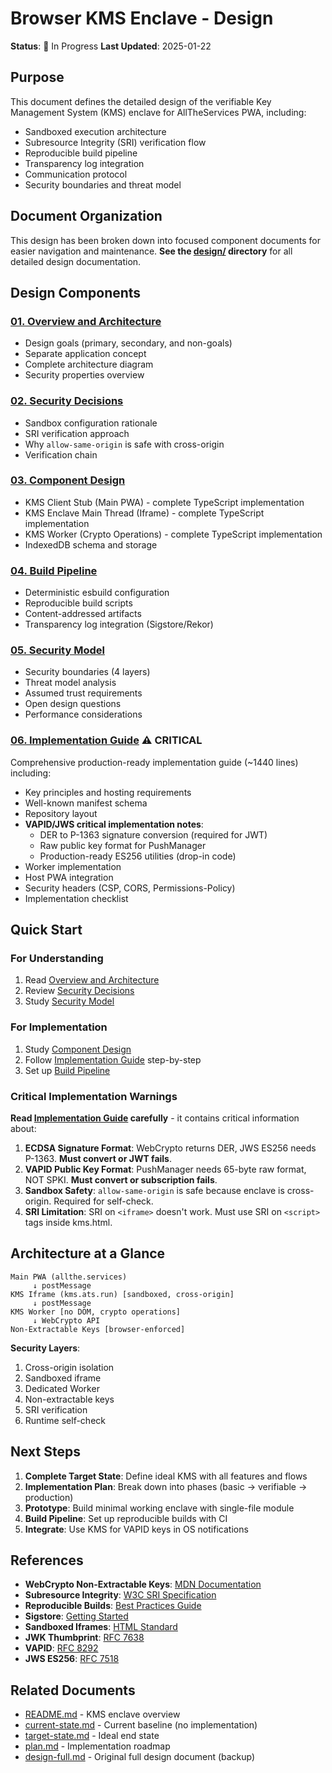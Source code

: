 # Browser KMS Enclave - Design

**Status**: 🚧 In Progress
**Last Updated**: 2025-01-22

## Purpose

This document defines the detailed design of the verifiable Key Management System (KMS) enclave for AllTheServices PWA, including:
- Sandboxed execution architecture
- Subresource Integrity (SRI) verification flow
- Reproducible build pipeline
- Transparency log integration
- Communication protocol
- Security boundaries and threat model

## Document Organization

This design has been broken down into focused component documents for easier navigation and maintenance. **See the [design/](./design/) directory** for all detailed design documentation.

## Design Components

### [01. Overview and Architecture](./design/01-overview-and-architecture.md)
- Design goals (primary, secondary, and non-goals)
- Separate application concept
- Complete architecture diagram
- Security properties overview

### [02. Security Decisions](./design/02-security-decisions.md)
- Sandbox configuration rationale
- SRI verification approach
- Why `allow-same-origin` is safe with cross-origin
- Verification chain

### [03. Component Design](./design/03-component-design.md)
- KMS Client Stub (Main PWA) - complete TypeScript implementation
- KMS Enclave Main Thread (Iframe) - complete TypeScript implementation
- KMS Worker (Crypto Operations) - complete TypeScript implementation
- IndexedDB schema and storage

### [04. Build Pipeline](./design/04-build-pipeline.md)
- Deterministic esbuild configuration
- Reproducible build scripts
- Content-addressed artifacts
- Transparency log integration (Sigstore/Rekor)

### [05. Security Model](./design/05-security-model.md)
- Security boundaries (4 layers)
- Threat model analysis
- Assumed trust requirements
- Open design questions
- Performance considerations

### [06. Implementation Guide](./design/06-implementation-guide.md) ⚠️ **CRITICAL**
Comprehensive production-ready implementation guide (~1440 lines) including:
- Key principles and hosting requirements
- Well-known manifest schema
- Repository layout
- **VAPID/JWS critical implementation notes**:
  - DER to P-1363 signature conversion (required for JWT)
  - Raw public key format for PushManager
  - Production-ready ES256 utilities (drop-in code)
- Worker implementation
- Host PWA integration
- Security headers (CSP, CORS, Permissions-Policy)
- Implementation checklist

## Quick Start

### For Understanding
1. Read [Overview and Architecture](./design/01-overview-and-architecture.md)
2. Review [Security Decisions](./design/02-security-decisions.md)
3. Study [Security Model](./design/05-security-model.md)

### For Implementation
1. Study [Component Design](./design/03-component-design.md)
2. Follow [Implementation Guide](./design/06-implementation-guide.md) step-by-step
3. Set up [Build Pipeline](./design/04-build-pipeline.md)

### Critical Implementation Warnings

**Read [Implementation Guide](./design/06-implementation-guide.md) carefully** - it contains critical information about:

1. **ECDSA Signature Format**: WebCrypto returns DER, JWS ES256 needs P-1363. **Must convert or JWT fails**.
2. **VAPID Public Key Format**: PushManager needs 65-byte raw format, NOT SPKI. **Must convert or subscription fails**.
3. **Sandbox Safety**: `allow-same-origin` is safe because enclave is cross-origin. Required for self-check.
4. **SRI Limitation**: SRI on `<iframe>` doesn't work. Must use SRI on `<script>` tags inside kms.html.

## Architecture at a Glance

```
Main PWA (allthe.services)
     ↓ postMessage
KMS Iframe (kms.ats.run) [sandboxed, cross-origin]
     ↓ postMessage
KMS Worker [no DOM, crypto operations]
     ↓ WebCrypto API
Non-Extractable Keys [browser-enforced]
```

**Security Layers**:
1. Cross-origin isolation
2. Sandboxed iframe
3. Dedicated Worker
4. Non-extractable keys
5. SRI verification
6. Runtime self-check

## Next Steps

1. **Complete Target State**: Define ideal KMS with all features and flows
2. **Implementation Plan**: Break down into phases (basic → verifiable → production)
3. **Prototype**: Build minimal working enclave with single-file module
4. **Build Pipeline**: Set up reproducible builds with CI
5. **Integrate**: Use KMS for VAPID keys in OS notifications

## References

- **WebCrypto Non-Extractable Keys**: [MDN Documentation](https://developer.mozilla.org/en-US/docs/Web/API/SubtleCrypto/generateKey#extractable)
- **Subresource Integrity**: [W3C SRI Specification](https://www.w3.org/TR/SRI/)
- **Reproducible Builds**: [Best Practices Guide](https://reproducible-builds.org/docs/)
- **Sigstore**: [Getting Started](https://docs.sigstore.dev/cosign/sign/)
- **Sandboxed Iframes**: [HTML Standard](https://html.spec.whatwg.org/multipage/iframe-embed-object.html#attr-iframe-sandbox)
- **JWK Thumbprint**: [RFC 7638](https://www.rfc-editor.org/rfc/rfc7638.html)
- **VAPID**: [RFC 8292](https://www.rfc-editor.org/rfc/rfc8292.html)
- **JWS ES256**: [RFC 7518](https://www.rfc-editor.org/rfc/rfc7518.html#section-3.4)

## Related Documents

- [README.md](./README.md) - KMS enclave overview
- [current-state.md](./current-state.md) - Current baseline (no implementation)
- [target-state.md](./target-state.md) - Ideal end state
- [plan.md](./plan.md) - Implementation roadmap
- [design-full.md](./design-full.md) - Original full design document (backup)
